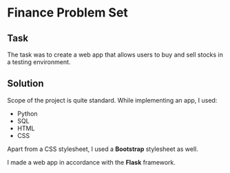 # Finance Problem Set
## Task
The task was to create a web app that allows users to buy and sell stocks in a testing environment. 
## Solution
Scope of the project is quite standard. While implementing an app, I used:
- Python
- SQL
- HTML
- CSS

Apart from a CSS stylesheet, I used a **Bootstrap** stylesheet as well.

I made a web app in accordance with the **Flask** framework.
